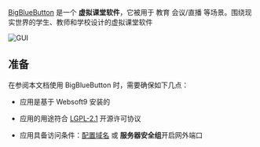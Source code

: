 [BigBlueButton](https://bigbluebutton.org/) 是一个 **虚拟课堂软件**，它被用于 教育 会议/直播  等场景。围绕现实世界的学生、教师和学校设计的虚拟课堂软件


![GUI](https://libs.websoft9.com/Websoft9/DocsPicture/zh/bigbluebutton/bigbluebutton-gui-websoft9.png)


## 准备

在参阅本文档使用 BigBlueButton 时，需要确保如下几点：

- 应用是基于 Websoft9 安装的

- 应用的用途符合 [LGPL-2.1](https://opensource.org/licenses/LGPL-2.1) 开源许可协议

- 应用具备访问条件：[配置域名](./domain-set) 或 **服务器安全组**开启网外端口